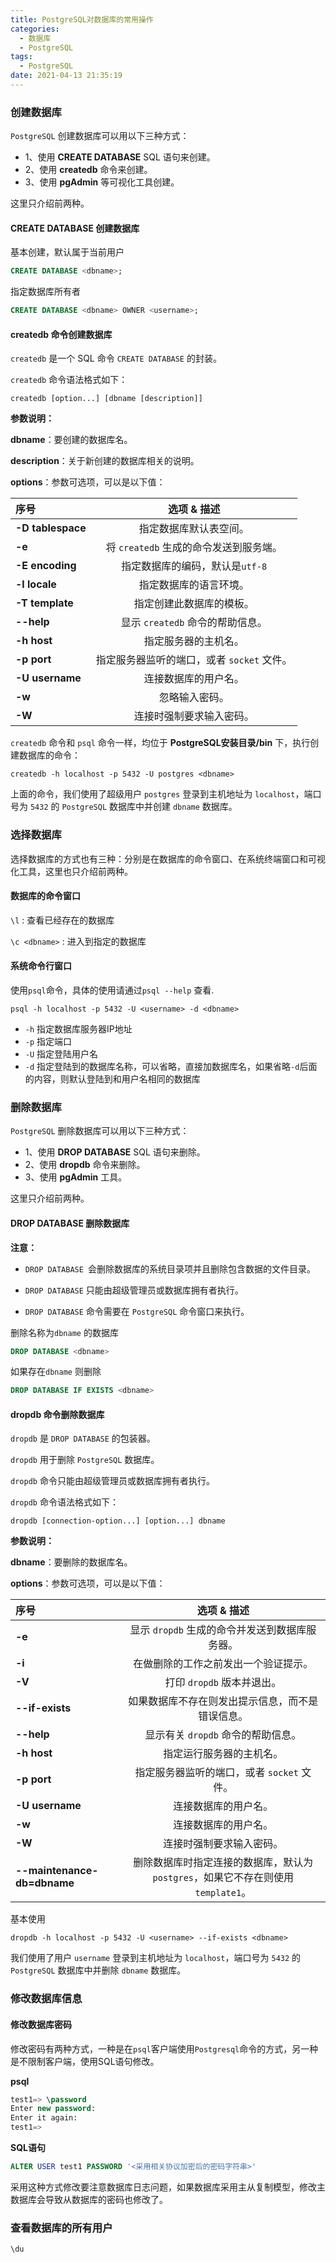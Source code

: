 ```yaml
---
title: PostgreSQL对数据库的常用操作
categories:
  - 数据库
  - PostgreSQL
tags:
  - PostgreSQL
date: 2021-04-13 21:35:19
---
```


### 创建数据库

`PostgreSQL` 创建数据库可以用以下三种方式：

- 1、使用 **CREATE DATABASE** SQL 语句来创建。
- 2、使用 **createdb** 命令来创建。
- 3、使用 **pgAdmin** 等可视化工具创建。

这里只介绍前两种。

#### CREATE DATABASE 创建数据库

基本创建，默认属于当前用户

```SQL
CREATE DATABASE <dbname>;
```

指定数据库所有者

```SQL
CREATE DATABASE <dbname> OWNER <username>;
```

#### createdb 命令创建数据库

`createdb` 是一个 SQL 命令 `CREATE DATABASE` 的封装。

`createdb` 命令语法格式如下：

```
createdb [option...] [dbname [description]]
```

**参数说明：**

**dbname**：要创建的数据库名。

**description**：关于新创建的数据库相关的说明。

**options**：参数可选项，可以是以下值：

| 序号              |                选项 & 描述                 |
| :---------------- | :----------------------------------------: |
| **-D tablespace** |           指定数据库默认表空间。           |
| **-e**            |   将 `createdb` 生成的命令发送到服务端。   |
| **-E encoding**   |      指定数据库的编码，默认是`utf-8`       |
| **-l locale**     |           指定数据库的语言环境。           |
| **-T template**   |          指定创建此数据库的模板。          |
| **--help**        |      显示 `createdb` 命令的帮助信息。      |
| **-h host**       |            指定服务器的主机名。            |
| **-p port**       | 指定服务器监听的端口，或者 `socket` 文件。 |
| **-U username**   |            连接数据库的用户名。            |
| **-w**            |               忽略输入密码。               |
| **-W**            |          连接时强制要求输入密码。          |

`createdb` 命令和 `psql` 命令一样，均位于 **PostgreSQL安装目录/bin** 下，执行创建数据库的命令：

```shell
createdb -h localhost -p 5432 -U postgres <dbname>
```

上面的命令，我们使用了超级用户 `postgres` 登录到主机地址为 `localhost`，端口号为 `5432` 的 `PostgreSQL` 数据库中并创建 `dbname` 数据库。

### 选择数据库

选择数据库的方式也有三种：分别是在数据库的命令窗口、在系统终端窗口和可视化工具，这里也只介绍前两种。

#### 数据库的命令窗口

`\l` : 查看已经存在的数据库

`\c <dbname>` : 进入到指定的数据库

#### 系统命令行窗口

使用`psql`命令，具体的使用请通过`psql --help` 查看.

```shell
psql -h localhost -p 5432 -U <username> -d <dbname>
```

* `-h` 指定数据库服务器IP地址
* `-p` 指定端口
* `-U` 指定登陆用户名
* `-d` 指定登陆到的数据库名称，可以省略，直接加数据库名，如果省略`-d`后面的内容，则默认登陆到和用户名相同的数据库

### 删除数据库

`PostgreSQL` 删除数据库可以用以下三种方式：

- 1、使用 **DROP DATABASE** SQL 语句来删除。
- 2、使用 **dropdb** 命令来删除。
- 3、使用 **pgAdmin** 工具。

这里只介绍前两种。

#### DROP DATABASE 删除数据库

**注意：**

* `DROP DATABASE `会删除数据库的系统目录项并且删除包含数据的文件目录。

* `DROP DATABASE` 只能由超级管理员或数据库拥有者执行。

* `DROP DATABASE` 命令需要在 `PostgreSQL` 命令窗口来执行。

删除名称为`dbname` 的数据库

```sql
DROP DATABASE <dbname>
```

如果存在`dbname` 则删除

```SQL
DROP DATABASE IF EXISTS <dbname>
```

#### dropdb 命令删除数据库

`dropdb` 是 `DROP DATABASE` 的包装器。

`dropdb` 用于删除 `PostgreSQL` 数据库。

`dropdb` 命令只能由超级管理员或数据库拥有者执行。

`dropdb` 命令语法格式如下：

```
dropdb [connection-option...] [option...] dbname
```

**参数说明：**

**dbname**：要删除的数据库名。

**options**：参数可选项，可以是以下值：

| 序号                        |                         选项 & 描述                          |
| :-------------------------- | :----------------------------------------------------------: |
| **-e**                      |        显示 `dropdb` 生成的命令并发送到数据库服务器。        |
| **-i**                      |             在做删除的工作之前发出一个验证提示。             |
| **-V**                      |                  打印 `dropdb` 版本并退出。                  |
| **--if-exists**             |       如果数据库不存在则发出提示信息，而不是错误信息。       |
| **--help**                  |              显示有关 `dropdb` 命令的帮助信息。              |
| **-h host**                 |                   指定运行服务器的主机名。                   |
| **-p port**                 |          指定服务器监听的端口，或者 `socket` 文件。          |
| **-U username**             |                     连接数据库的用户名。                     |
| **-w**                      |                     连接数据库的用户名。                     |
| **-W**                      |                   连接时强制要求输入密码。                   |
| **--maintenance-db=dbname** | 删除数据库时指定连接的数据库，默认为 `postgres`，如果它不存在则使用 `template1`。 |

基本使用

```shell
dropdb -h localhost -p 5432 -U <username> --if-exists <dbname> 
```

我们使用了用户 `username` 登录到主机地址为 `localhost`，端口号为 `5432` 的 `PostgreSQL` 数据库中并删除 `dbname` 数据库。

### 修改数据库信息

#### 修改数据库密码

修改密码有两种方式，一种是在`psql`客户端使用`Postgresql`命令的方式，另一种是不限制客户端，使用SQL语句修改。

**psql**

```sql
test1=> \password 
Enter new password: 
Enter it again: 
test1=> 
```

**SQL语句**

```sql
ALTER USER test1 PASSWORD '<采用相关协议加密后的密码字符串>'
```

采用这种方式修改要注意数据库日志问题，如果数据库采用主从复制模型，修改主数据库会导致从数据库的密码也修改了。

### 查看数据库的所有用户

```sql
\du
```

